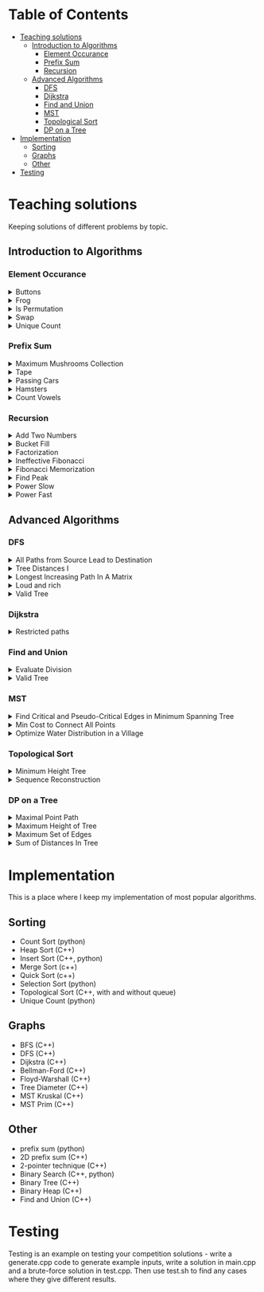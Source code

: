 # Table of Contents
- [Teaching solutions](#teaching-solutions)
  - [Introduction to Algorithms](#introduction-to-algorithms)
    - [Element Occurance](#element-occurance)
    - [Prefix Sum](#prefix-sum)
    - [Recursion](#recursion)
  - [Advanced Algorithms](#advanced-algorithms)
    - [DFS](#dfs)
    - [Dijkstra](#dijkstra)
    - [Find and Union](#find-and-union)
    - [MST](#mst)
    - [Topological Sort](#topological-sort)
    - [DP on a Tree](#dp-on-a-tree)
- [Implementation](#implementation)
  - [Sorting](#sorting)
  - [Graphs](#graphs)
  - [Other](#other)
- [Testing](#testing)

# Teaching solutions

Keeping solutions of different problems by topic.

## Introduction to Algorithms

### Element Occurance
<details>
<summary>Buttons</summary>
Print out press count of each button from 1 to n (count how many times each button was pressed), including that n+1th button resets all values to maximum of all from 1 to n.

Example Input:
5 7 
3 4 4 6 1 4 4 

Example Output:
3 2 2 4 2
</details>

<details>
<summary>Frog</summary>
A frog can cross a river, if all leaves on position from 1 to n exist. Knowing the order of leaf falling, print out when will crossing be possible.
Example Input:
5 8
1 3 1 4 2 3 5 4

Example Output:
7
</details>
<details>
<summary>Is Permutation</summary>
Check if given sequence of n integers is a permutation of a set from 1 to n. Print out yes or no.
</details>
<details>
<summary>Swap</summary>
Given two arrays A and B, print if it's possible to swap an element of A with an element of B to have two lists of equal sum.
</details>
<details>
<summary>Unique Count</summary>
Check if for a list of numbers, each number occurs unique amount of time, that is: there is no other number that occurs the same amount of times. (OK: 1 2 2 3 3 3, NOT OK: 1 1 2 2)
</details>

### Prefix Sum

<details>
<summary>Maximum Mushrooms Collection</summary>
Given a list of n integers, where each value represents the number of mushrooms at that position along a path. A gatherer stands at position k and can make m moves (each move is left or right). Find the maximum mushrooms that can be collected.
</details>

<details>
<summary>Tape</summary>
Given a tape with a list of n integers (1 <= n <= 1,000,000), a boy tries to find the minimum possible arithmetic mean of any contiguous subarray.
</details>

<details>
<summary>Passing Cars</summary>
Count how many pairs of passing cars exist (cars traveling in opposite directions meeting at the same point), given a list of n cars in order and their travel direction (0 - east. 1 - west).
</details>

<details>
<summary>Hamsters</summary>
Count how many pairs of passing cars exist (cars traveling in opposite directions meeting at the same point), given a list of n cars in order and their travel direction (0 - east. 1 - west).
</details>

<details>
<summary>Count Vowels</summary>
Count vowels in a word on different query ranges.
</details>

### Recursion 

<details>
<summary>Add Two Numbers</summary>
Add two numbers, but they are a reversed list

Example
Input: l1 = [2,4,3], l2 = [5,6,4]
Output: [7,0,8]
https://leetcode.com/problems/add-two-numbers/
</details>

<details>
<summary>Bucket Fill</summary>
Bucket Fill tool implementation

For an image (n x m array of color as a signle number), apply bucket fill to a pixel with a certain color and print out result image.
</details>

<details>
<summary>Factorization</summary>
For a number, print out factorization. Use recursion.
</details>

<details>
<summary>Ineffective Fibonacci</summary>
Use recursion to compute n-th Fibonacci number. DO NOT optimize. Make it real bad, but recursive.
</details>

<details>
<summary>Fibonacci Memorization</summary>
Fix Ineffective Fibonacci. Still, use recursion but make it smarter.
</details>

<details>
<summary>Find Peak</summary>
Find any array peak (that is, for an i-th value in a list, both values on right and left are smaller).
</details>


<details>
<summary>Power Slow</summary>
For values x and n, compute x to the power of n. Do not worry about optimization. Just make it recursive.
</details>

<details>
<summary>Power Fast</summary>
For values x and n, compute x to the power of n. Try to optimize. 
</details>

## Advanced Algorithms

### DFS

<details>
<summary>All Paths from Source Lead to Destination</summary>
Given graph, source, and destination - check if all paths lead to destination.
https://leetcode.com/problems/all-paths-from-source-lead-to-destination/description/
</details>

<details>
<summary>Tree Distances I</summary>
You are given a tree consisting of n nodes. Your task is to determine for each node the maximum distance to another node.
https://cses.fi/alon/task/1132
</details>

<details>
<summary>Longest Increasing Path In A Matrix</summary>
Find longest path that has increasing value in each consecutive cell. 
https://leetcode.com/problems/longest-increasing-path-in-a-matrix/description/
</details>

<details>
<summary>Loud and rich</summary>
Find longest path that has increasing value in each consecutive cell. 
https://leetcode.com/problems/loud-and-rich/description/
</details>

<details>
<summary>Valid Tree</summary>
Check if a tree is a valid tree.
</details>

### Dijkstra

<details>
<summary>Restricted paths</summary>
There is an undirected weighted connected graph. You are given a positive integer n which denotes that the graph has n nodes labeled from 1 to n, and an array edges where each edges[i] = [ui, vi, weighti] denotes that there is an edge between nodes ui and vi with weight equal to weighti.

A path from node start to node end is a sequence of nodes [z0, z1, z2, ..., zk] such that z0 = start and zk = end and there is an edge between zi and zi+1 where 0 <= i <= k-1.

The distance of a path is the sum of the weights on the edges of the path. Let distanceToLastNode(x) denote the shortest distance of a path between node n and node x. A restricted path is a path that also satisfies that distanceToLastNode(zi) > distanceToLastNode(zi+1) where 0 <= i <= k-1.

Return the number of restricted paths from node 1 to node n. Since that number may be too large, return it modulo 109 + 7.

https://leetcode.com/problems/number-of-restricted-paths-from-first-to-last-node/description/
</details>

### Find and Union

<details>
<summary>Evaluate Division</summary>
Given a series of proportions between variables, evaluate proportions between other pairs if possible
https://leetcode.com/problems/evaluate-division/description/
</details>


<details>
<summary>Valid Tree</summary>
Check if a tree is a valid tree.
</details>

### MST

<details>
<summary>Find Critical and Pseudo-Critical Edges in Minimum Spanning Tree
</summary>
Find critical edges (MST cannot exist without this edge), and pseudo-critical edges (MST can, but does not have to exist with this edge) for a given graph.
</details>

<details>
<summary>Min Cost to Connect All Points</summary>
Find a MST for a set of nodes represented as points on a 2D grid.
https://leetcode.com/problems/min-cost-to-connect-all-points/description/
</details>

<details>
<summary>Optimize Water Distribution in a Village</summary>
Every house in a village needs water. House can get water from other hourse or by getting a well. Each operation has different cost. Compute cost of getting water to all the houses in a village.
https://leetcode.com/problems/optimize-water-distribution-in-a-village/description/
</details>

### Topological Sort

<details>
<summary>Minimum Height Tree</summary>
Take a Tree and find node to make the height of tree minimum.
https://leetcode.com/problems/minimum-height-trees/description/
</details>

<details>
<summary>Sequence Reconstruction</summary>
Check if a sequence can be uniqely reconstructed from dependencies.
https://leetcode.com/problems/sequence-reconstruction/description/
</details>

### DP on a Tree

<details>
<summary>Maximal Point Path</summary>
For a given tree, crossing each edge costs points. Each node visit adds points. Given amount of points earned by node visit and amount of points lost by traveling through an edge, compute a path that results in heighest point gain. 
</details>

<details>
<summary>Maximum Height of Tree</summary>
Find maximum height of tree when any node could be a root.
</details>

<details>
<summary>Maximum Set of Edges</summary>
 Given a tree consisting of N Nodes and N-1 edges. 
The task is to select the maximum set of edges such that each vertex is part of at most one of the selected edges (no two edges share a common end point) 
i.e., if we select an edge connecting vertex u and v, then we cannot select any other edge connected by vertex u or vertex v.
</details>

<details>
<summary>Sum of Distances In Tree</summary>
Compute for each node a sum of distances to all other nodes.
https://leetcode.com/problems/sum-of-distances-in-tree/description/
</details>

# Implementation

This is a place where I keep my implementation of most popular algorithms.

## Sorting

* Count Sort (python)
* Heap Sort (C++)
* Insert Sort (C++, python)
* Merge Sort (c++)
* Quick Sort (c++)
* Selection Sort (python)
* Topological Sort (C++, with and without queue)
* Unique Count (python)

## Graphs

* BFS (C++)
* DFS (C++)
* Dijkstra (C++)
* Bellman-Ford (C++)
* Floyd-Warshall (C++)
* Tree Diameter (C++)
* MST Kruskal (C++)
* MST Prim (C++)

## Other
* prefix sum (python)
* 2D prefix sum (C++)
* 2-pointer technique (C++)
* Binary Search (C++, python)
* Binary Tree (C++)
* Binary Heap (C++)
* Find and Union (C++)

# Testing

Testing is an example on testing your competition solutions - write a generate.cpp code to generate example inputs, write a solution in main.cpp and a brute-force solution in test.cpp. Then use test.sh to find any cases where they give different results.